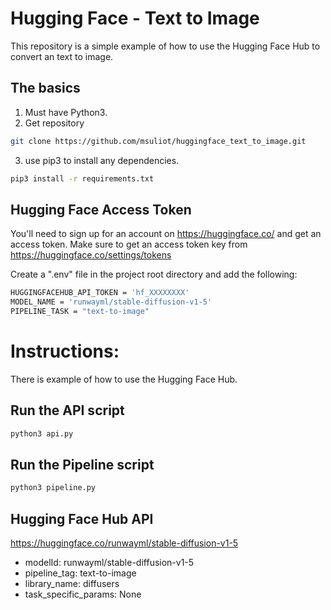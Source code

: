 # Hugging Face - Text to Image

This repository is a simple example of how to use the Hugging Face Hub to convert an text to image.

## The basics

1. Must have Python3.
2. Get repository
```bash
git clone https://github.com/msuliot/huggingface_text_to_image.git 
```
3. use pip3 to install any dependencies.
```bash
pip3 install -r requirements.txt
```

## Hugging Face Access Token

You'll need to sign up for an account on https://huggingface.co/ and get an access token.
Make sure to get an access token key from https://huggingface.co/settings/tokens

Create a ".env" file in the project root directory and add the following:
```bash
HUGGINGFACEHUB_API_TOKEN = 'hf_XXXXXXXX'
MODEL_NAME = 'runwayml/stable-diffusion-v1-5'
PIPELINE_TASK = "text-to-image"
```

# Instructions:

There is example of how to use the Hugging Face Hub.

## Run the API script
```bash
python3 api.py
```

## Run the Pipeline script
```bash
python3 pipeline.py
```

## Hugging Face Hub API
https://huggingface.co/runwayml/stable-diffusion-v1-5
- modelId: runwayml/stable-diffusion-v1-5
- pipeline_tag: text-to-image
- library_name: diffusers
- task_specific_params: None